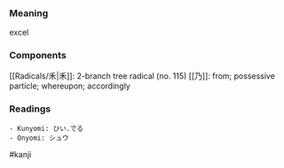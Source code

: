 ### Meaning

excel

### Components

[[Radicals/禾|禾]]: 2-branch tree radical (no. 115) [[乃]]: from; possessive particle; whereupon; accordingly

### Readings

```
- Kunyomi: ひい.でる
- Onyomi: シュウ
```

#kanji